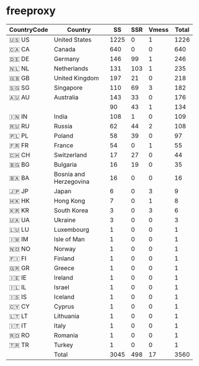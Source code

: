 # freeproxy

|CountryCode|Country|SS|SSR|Vmess|Total|
|  ----  | ----  |  ----  | ----  |  ----  | ----  |
|🇺🇸 US|United States|1225|0|1|1226|
|🇨🇦 CA|Canada|640|0|0|640|
|🇩🇪 DE|Germany|146|99|1|246|
|🇳🇱 NL|Netherlands|131|103|1|235|
|🇬🇧 GB|United Kingdom|197|21|0|218|
|🇸🇬 SG|Singapore|110|69|3|182|
|🇦🇺 AU|Australia|143|33|0|176|
| ||90|43|1|134|
|🇮🇳 IN|India|108|1|0|109|
|🇷🇺 RU|Russia|62|44|2|108|
|🇵🇱 PL|Poland|58|39|0|97|
|🇫🇷 FR|France|54|0|1|55|
|🇨🇭 CH|Switzerland|17|27|0|44|
|🇧🇬 BG|Bulgaria|16|19|0|35|
|🇧🇦 BA|Bosnia and Herzegovina|16|0|0|16|
|🇯🇵 JP|Japan|6|0|3|9|
|🇭🇰 HK|Hong Kong|7|0|1|8|
|🇰🇷 KR|South Korea|3|0|3|6|
|🇺🇦 UA|Ukraine|3|0|0|3|
|🇱🇺 LU|Luxembourg|1|0|0|1|
|🇮🇲 IM|Isle of Man|1|0|0|1|
|🇳🇴 NO|Norway|1|0|0|1|
|🇫🇮 FI|Finland|1|0|0|1|
|🇬🇷 GR|Greece|1|0|0|1|
|🇮🇪 IE|Ireland|1|0|0|1|
|🇮🇱 IL|Israel|1|0|0|1|
|🇮🇸 IS|Iceland|1|0|0|1|
|🇨🇾 CY|Cyprus|1|0|0|1|
|🇱🇹 LT|Lithuania|1|0|0|1|
|🇮🇹 IT|Italy|1|0|0|1|
|🇷🇴 RO|Romania|1|0|0|1|
|🇹🇷 TR|Turkey|1|0|0|1|
||Total|3045|498|17|3560|
